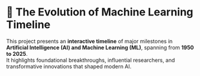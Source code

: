 # 📘 The Evolution of Machine Learning Timeline

This project presents an **interactive timeline** of major milestones in **Artificial Intelligence (AI) and Machine Learning (ML)**, spanning from **1950 to 2025**.  
It highlights foundational breakthroughs, influential researchers, and transformative innovations that shaped modern AI.

